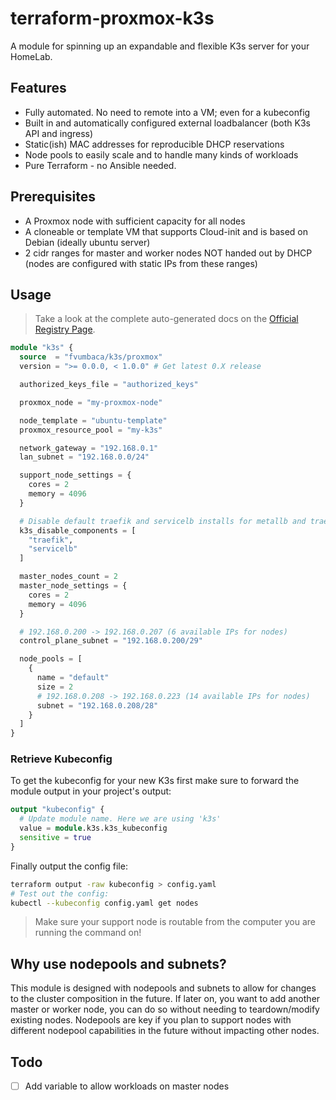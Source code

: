 # terraform-proxmox-k3s

A module for spinning up an expandable and flexible K3s server for your HomeLab.

## Features

- Fully automated. No need to remote into a VM; even for a kubeconfig
- Built in and automatically configured external loadbalancer (both K3s API and ingress)
- Static(ish) MAC addresses for reproducible DHCP reservations
- Node pools to easily scale and to handle many kinds of workloads
- Pure Terraform - no Ansible needed.

## Prerequisites

- A Proxmox node with sufficient capacity for all nodes
- A cloneable or template VM that supports Cloud-init and is based on Debian
  (ideally ubuntu server)
- 2 cidr ranges for master and worker nodes NOT handed out by DHCP (nodes are
  configured with static IPs from these ranges)

## Usage

> Take a look at the complete auto-generated docs on the
[Official Registry Page](https://registry.terraform.io/modules/fvumbaca/k3s/proxmox/latest).

```terraform
module "k3s" {
  source  = "fvumbaca/k3s/proxmox"
  version = ">= 0.0.0, < 1.0.0" # Get latest 0.X release

  authorized_keys_file = "authorized_keys"

  proxmox_node = "my-proxmox-node"

  node_template = "ubuntu-template"
  proxmox_resource_pool = "my-k3s"

  network_gateway = "192.168.0.1"
  lan_subnet = "192.168.0.0/24"

  support_node_settings = {
    cores = 2
    memory = 4096
  }

  # Disable default traefik and servicelb installs for metallb and traefik 2
  k3s_disable_components = [
    "traefik",
    "servicelb"
  ]

  master_nodes_count = 2
  master_node_settings = {
    cores = 2
    memory = 4096
  }

  # 192.168.0.200 -> 192.168.0.207 (6 available IPs for nodes)
  control_plane_subnet = "192.168.0.200/29"

  node_pools = [
    {
      name = "default"
      size = 2
      # 192.168.0.208 -> 192.168.0.223 (14 available IPs for nodes)
      subnet = "192.168.0.208/28"
    }
  ]
}
```

### Retrieve Kubeconfig

To get the kubeconfig for your new K3s first make sure to forward the module
output in your project's output:

```terraform
output "kubeconfig" {
  # Update module name. Here we are using 'k3s'
  value = module.k3s.k3s_kubeconfig
  sensitive = true
}
```

Finally output the config file:

```sh
terraform output -raw kubeconfig > config.yaml
# Test out the config:
kubectl --kubeconfig config.yaml get nodes
```

> Make sure your support node is routable from the computer you are running the
command on!

## Why use nodepools and subnets?

This module is designed with nodepools and subnets to allow for changes to the
cluster composition in the future. If later on, you want to add another master
or worker node, you can do so without needing to teardown/modify existing
nodes. Nodepools are key if you plan to support nodes with different nodepool
capabilities in the future without impacting other nodes.

## Todo

- [ ] Add variable to allow workloads on master nodes
